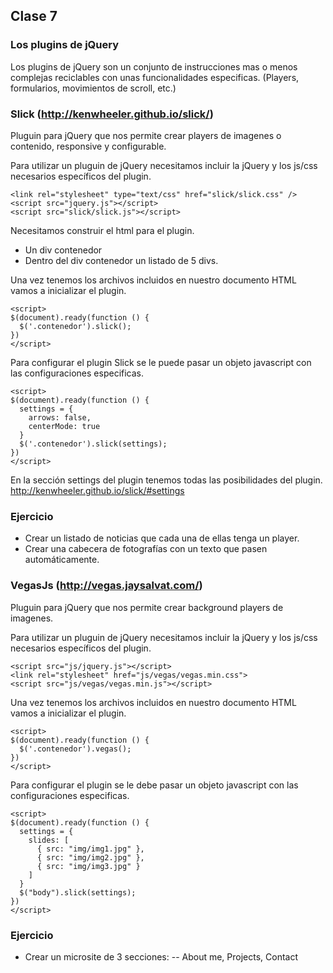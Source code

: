 

## Clase 7

### Los plugins de jQuery

Los plugins de jQuery son un conjunto de instrucciones mas o menos complejas reciclables con unas funcionalidades especificas. (Players, formularios, movimientos de scroll, etc.)


### Slick (http://kenwheeler.github.io/slick/)

Pluguin para jQuery que nos permite crear players de imagenes o contenido, responsive y configurable.

Para utilizar un pluguin de jQuery necesitamos incluir la jQuery y los js/css necesarios específicos del plugin.

```
<link rel="stylesheet" type="text/css" href="slick/slick.css" />
<script src="jquery.js"></script>
<script src="slick/slick.js"></script>
```

Necesitamos construir el html para el plugin.
- Un div contenedor
- Dentro del div contenedor un listado de 5 divs.


Una vez tenemos los archivos incluidos en nuestro documento HTML vamos a inicializar el plugin.

```
<script>
$(document).ready(function () {
  $('.contenedor').slick();
})
</script>
```


Para configurar el plugin Slick se le puede pasar un objeto javascript con las configuraciones especificas.

```
<script>
$(document).ready(function () {
  settings = {
    arrows: false,
    centerMode: true
  }
  $('.contenedor').slick(settings);
})
</script>
```

En la sección settings del plugin tenemos todas las posibilidades del plugin.
http://kenwheeler.github.io/slick/#settings

### Ejercicio

- Crear un listado de noticias que cada una de ellas tenga un player.
- Crear una cabecera de fotografías con un texto que pasen automáticamente.


### VegasJs (http://vegas.jaysalvat.com/)

Pluguin para jQuery que nos permite crear background players de imagenes.

Para utilizar un pluguin de jQuery necesitamos incluir la jQuery y los js/css necesarios específicos del plugin.

```
<script src="js/jquery.js"></script>
<link rel="stylesheet" href="js/vegas/vegas.min.css">
<script src="js/vegas/vegas.min.js"></script>
```

Una vez tenemos los archivos incluidos en nuestro documento HTML vamos a inicializar el plugin.

```
<script>
$(document).ready(function () {
  $('.contenedor').vegas();
})
</script>
```

Para configurar el plugin se le debe pasar un objeto javascript con las configuraciones especificas.

```
<script>
$(document).ready(function () {
  settings = {
    slides: [
      { src: "img/img1.jpg" },
      { src: "img/img2.jpg" },
      { src: "img/img3.jpg" }
    ]
  }
  $("body").slick(settings);
})
</script>
```

### Ejercicio
- Crear un microsite de 3 secciones:
  -- About me, Projects, Contact
